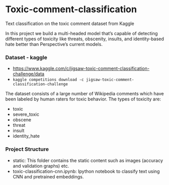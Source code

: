 # Toxic-comment-classification
Text classification on the toxic comment dataset from Kaggle


In this project we build a multi-headed model that’s capable of detecting different types of toxicity like threats, obscenity, insults, and identity-based hate better than Perspective’s current models.

### Dataset - kaggle

- https://www.kaggle.com/c/jigsaw-toxic-comment-classification-challenge/data
- ```kaggle competitions download -c jigsaw-toxic-comment-classification-challenge```

The dataset consists of a large number of Wikipedia comments which have been labeled by human raters for toxic behavior. The types of toxicity are:

- toxic
- severe_toxic
- obscene
- threat
- insult
- identity_hate


### Project Structure

- static: This folder contains the static content such as images (accuracy and validation graphs) etc.
- toxic-classification-cnn.ipynb: Ipython notebook to classify text using CNN and pretrained embeddings.

